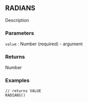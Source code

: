 ## RADIANS

Description

### Parameters
`value` : Number (required) - argument

### Returns
Number

### Examples
```
// returns VALUE
RADIANS()
```
